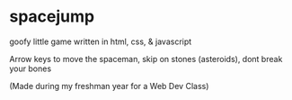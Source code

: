 # spacejump
goofy little game written in html, css, & javascript

Arrow keys to move the spaceman, skip on stones (asteroids), dont break your bones

(Made during my freshman year for a Web Dev Class)
